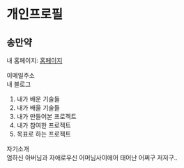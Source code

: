 개인프로필  
==============
송만약
-----------------------
내 홈페이지: [홈페이지][homepage]

[homepage]: http://4wesome.com "Go 내 홈페이지"

이메일주소<BR />
내 블로그<BR />


1. 내가 배운 기술들
2. 내가 배울 기술들
3. 내가 만들어본 프로젝트
4. 내가 참여한 프로젝트
5. 목표로 하는 프로젝트

자기소개<BR />
엄하신 아버님과 자애로우신 어머님사이에어 태어난 어쩌구 저저구..